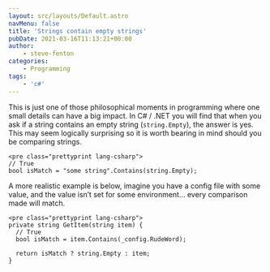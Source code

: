 ```yaml
---
layout: src/layouts/Default.astro
navMenu: false
title: 'Strings contain empty strings'
pubDate: 2021-03-16T11:13:21+00:00
author:
    - steve-fenton
categories:
    - Programming
tags:
    - 'c#'
---
```


This is just one of those philosophical moments in programming where one small details can have a big impact. In C# / .NET you will find that when you ask if a string contains an empty string (`string.Empty`), the answer is yes. This may seem logically surprising so it is worth bearing in mind should you be comparing strings.

```
<pre class="prettyprint lang-csharp">
// True
bool isMatch = "some string".Contains(string.Empty);
```
A more realistic example is below, imagine you have a config file with some value, and the value isn’t set for some environment… every comparison made will match.

```
<pre class="prettyprint lang-csharp">
private string GetItem(string item) {
  // True
  bool isMatch = item.Contains(_config.RudeWord);

  return isMatch ? string.Empty : item;
}
```